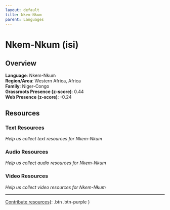 ```yaml
---
layout: default
title: Nkem-Nkum
parent: Languages
---
```


# Nkem-Nkum (isi)

## Overview

**Language**: Nkem-Nkum  
**Region/Area**: Western Africa, Africa  
**Family**: Niger-Congo  
**Grassroots Presence (z-score)**: 0.44  
**Web Presence (z-score)**: -0.24  

## Resources

### Text Resources
*Help us collect text resources for Nkem-Nkum*

### Audio Resources
*Help us collect audio resources for Nkem-Nkum*

### Video Resources
*Help us collect video resources for Nkem-Nkum*

---

[Contribute resources](https://forms.office.com/e/1SfLJx3u1r){: .btn .btn-purple }
